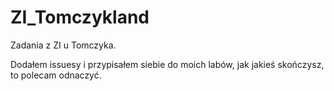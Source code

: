 # ZI_Tomczykland
Zadania z ZI u Tomczyka.

Dodałem issuesy i przypisałem siebie do moich labów, jak jakieś skończysz, to polecam odnaczyć.
